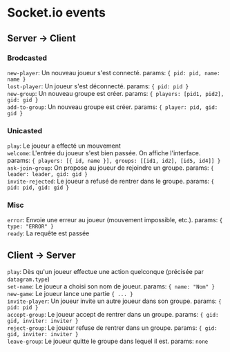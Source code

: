 # Socket.io events
## Server -> Client
### Brodcasted

`new-player`:		Un nouveau joueur s'est connecté. params: `{ pid: pid, name: name }`  
`lost-player`:		Un joueur s'est déconnecté. params: `{ pid: pid }`  
`new-group`:		Un nouveau groupe est créer. params: `{ players: [pid1, pid2], gid: gid }`  
`add-to-group`:		Un nouveau groupe est créer. params: `{ player: pid, gid: gid }`  

### Unicasted
`play`:			Le joueur a effecté un mouvement  
`welcome`:		L'entrée du joueur s'est bien passée. On affiche l'interface. params: `{ players: [{ id, name }], groups: [[id1, id2], [id5, id4]] }`  
`ask-join-group`:	On propose au joueur de rejoindre un groupe. params: `{ leader: leader, gid: gid }`  
`invite-rejected`:	Le joueur a refusé de rentrer dans le groupe. params: `{ pid: pid, gid: gid }`  

### Misc
`error`:		Envoie une erreur au joueur (mouvement impossible, etc.). params: `{ type: "ERROR" }`  
`ready`:		La requête est passée  

## Client -> Server
`play`: 		Dès qu'un joueur effectue une action quelconque (précisée par `datagram.type`)  
`set-name`:		Le joueur a choisi son nom de joueur. params: `{ name: "Nom" }`  
`new-game`:		Le joueur lance une partie `{ ... }`  
`invite-player`:	Un joueur invite un autre joueur dans son groupe. params: `{ pid: pid }`  
`accept-group`:		Le joueur accept de rentrer dans un groupe. params: `{ gid: gid, inviter: inviter }`  
`reject-group`:		Le joueur refuse de rentrer dans un groupe. params: `{ gid: gid, inviter: inviter }`  
`leave-group`:		Le joueur quitte le groupe dans lequel il est. params: `none`  
